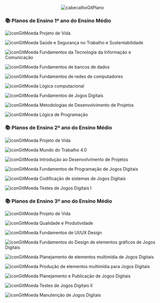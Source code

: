<div align="center">

![cabecalhoGitPlano](https://github.com/user-attachments/assets/a70d6731-91b2-453b-afcd-9755b1794f5e)

</div>

### 📚 Planos de Ensino 1º ano do Ensino Médio

![iconGitMoeda](https://github.com/user-attachments/assets/b33b82c4-b95f-463f-b151-dfb8b700870b) Projeto de Vida
 
![iconGitMoeda](https://github.com/user-attachments/assets/b33b82c4-b95f-463f-b151-dfb8b700870b) Saúde e Segurança no Trabalho e Sustentabilidade

![iconGitMoeda](https://github.com/user-attachments/assets/b33b82c4-b95f-463f-b151-dfb8b700870b) Fundamentos da Tecnologia da Informação e Comunicação

![iconGitMoeda](https://github.com/user-attachments/assets/b33b82c4-b95f-463f-b151-dfb8b700870b) Fundamentos de bancos de dados

![iconGitMoeda](https://github.com/user-attachments/assets/b33b82c4-b95f-463f-b151-dfb8b700870b) Fundamentos de redes de computadores

![iconGitMoeda](https://github.com/user-attachments/assets/b33b82c4-b95f-463f-b151-dfb8b700870b) Lógica computacional

![iconGitMoeda](https://github.com/user-attachments/assets/b33b82c4-b95f-463f-b151-dfb8b700870b) Fundamentos de Jogos Digitais

![iconGitMoeda](https://github.com/user-attachments/assets/b33b82c4-b95f-463f-b151-dfb8b700870b) Metodologias de Desenvolvimento de Projetos

![iconGitMoeda](https://github.com/user-attachments/assets/b33b82c4-b95f-463f-b151-dfb8b700870b) Lógica de Programação

### 📚 Planos de Ensino 2º ano do Ensino Médio

![iconGitMoeda](https://github.com/user-attachments/assets/b33b82c4-b95f-463f-b151-dfb8b700870b) Projeto de Vida

![iconGitMoeda](https://github.com/user-attachments/assets/b33b82c4-b95f-463f-b151-dfb8b700870b) Mundo do Trabalho 4.0

![iconGitMoeda](https://github.com/user-attachments/assets/b33b82c4-b95f-463f-b151-dfb8b700870b) Introdução ao Desenvolvimento de Projetos

![iconGitMoeda](https://github.com/user-attachments/assets/b33b82c4-b95f-463f-b151-dfb8b700870b) Fundamentos de Programação de Jogos Digitais

![iconGitMoeda](https://github.com/user-attachments/assets/b33b82c4-b95f-463f-b151-dfb8b700870b) Codificação de sistemas de Jogos Digitais

![iconGitMoeda](https://github.com/user-attachments/assets/b33b82c4-b95f-463f-b151-dfb8b700870b) Testes de Jogos Digitais I

### 📚 Planos de Ensino 3º ano do Ensino Médio

![iconGitMoeda](https://github.com/user-attachments/assets/b33b82c4-b95f-463f-b151-dfb8b700870b) Projeto de Vida

 ![iconGitMoeda](https://github.com/user-attachments/assets/b33b82c4-b95f-463f-b151-dfb8b700870b) Qualidade e Produtividade

 ![iconGitMoeda](https://github.com/user-attachments/assets/b33b82c4-b95f-463f-b151-dfb8b700870b) Fundamentos de UI/UX Design

 ![iconGitMoeda](https://github.com/user-attachments/assets/b33b82c4-b95f-463f-b151-dfb8b700870b) Fundamentos do Design de elementos gráficos de Jogos Digitais

 ![iconGitMoeda](https://github.com/user-attachments/assets/b33b82c4-b95f-463f-b151-dfb8b700870b) Planejamento de elementos multimídia de Jogos Digitais

 ![iconGitMoeda](https://github.com/user-attachments/assets/b33b82c4-b95f-463f-b151-dfb8b700870b) Produção de elementos multimídia para Jogos Digitais

 ![iconGitMoeda](https://github.com/user-attachments/assets/b33b82c4-b95f-463f-b151-dfb8b700870b) Planejamento e Publicação de Jogos Digitais

 ![iconGitMoeda](https://github.com/user-attachments/assets/b33b82c4-b95f-463f-b151-dfb8b700870b) Testes de Jogos Digitais II

 ![iconGitMoeda](https://github.com/user-attachments/assets/b33b82c4-b95f-463f-b151-dfb8b700870b) Manutenção de Jogos Digitais
